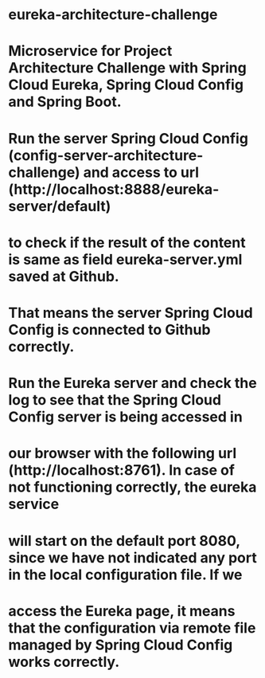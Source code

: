 # eureka-architecture-challenge
# Microservice for Project Architecture Challenge with Spring Cloud Eureka, Spring Cloud Config and Spring Boot.
# Run the server Spring Cloud Config (config-server-architecture-challenge) and access to url (http://localhost:8888/eureka-server/default)
# to check if the result of the content is same as field eureka-server.yml saved at Github.
# That means the server Spring Cloud Config is connected to Github correctly.

# Run the Eureka server and check the log to see that the Spring Cloud Config server is being accessed in
# our browser with the following url (http://localhost:8761). In case of not functioning correctly, the eureka service 
# will start on the default port 8080, since we have not indicated any port in the local configuration file. If we 
# access the Eureka page, it means that the configuration via remote file managed by Spring Cloud Config works correctly.
# 